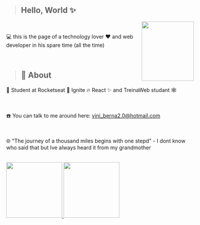 > <h2>Hello, World ✨</h2>

<img align="right" width='140px' height='160px' src='https://camo.githubusercontent.com/002313a28ac7d09f24e8a70358139bb4f7c2c32eaf83a926e873bedf67b69eac/68747470733a2f2f6d656469612e67697068792e636f6d2f6d656469612f654e41736a4f353574506267616f72376d612f67697068792e676966'>

<br>

<p>💻 this is the page of a technology lover ❤️ and web developer in his spare time (all the time)  </p>


<br>

> <h2>🚀 About </h2>

<p>🎒 Student at Rocketseat 🚀 Ignite 🔥 React ✨ and TreinaWeb studant  🕸️</p>

<br>

<p>☎️ You can talk to me around here: <a href='mailto:vini_berna2.0@hotmail.com?Subject=Título%20da%20mensagem"'>vini_berna2.0@hotmail.com <a/></p>
  
<br>

<p>🌐 "The journey of a thousand miles begins with one stepd" - I dont know who said that but Ive always heard it from my grandmother</p>

<br>

<div>
  <a href="https://github.com/HaloSara">
<img max-width="50%" height="150px" src="https://github-readme-stats.vercel.app/api?username=HaloSara121&show_icons=true&theme=react&include_all_commits=true&count_private=true"/>
<img max-width="50%" height="150px" src="https://github-readme-stats.vercel.app/api/top-langs/?username=HaloSara121&layout=compact&langs_count=16&theme=react"/>
  </a>                                                                                                                                
</div>
